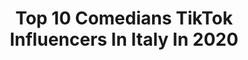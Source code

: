 ---
title: Top 10 Comedians TikTok Influencers In Italy In 2020
description: >-
  Find top comedians TikTok influencers in Italy in 2020. Most popular hashtags: #comedy #challenge #greenscreen #coronavirus.
platform: TikTok
profiles:
  - username: "nathalyhteran"
    fullname: >-
      Nathaly Terán
    location: "Italy"
    followers: 104577
    engagement: 2567
    commentsToLikes: 0.089771
    id: ckan4zkutckjd0i78lloaxd9s
    verified: false
    hashtags: "#estate2020, #shein, #disney, #tiktochallenge"
  - username: "antonrodriguezvas"
    fullname: >-
      Anton Rodriguez Vasquez
    location: "Italy"
    followers: 2368
    engagement: 873
    commentsToLikes: 0.104868
    id: ck9fyk2fhb4wa0j78p3zwig0v
    verified: false
    hashtags: "#cocacola, #reaccionar, #crazy, #barcelona"
  - username: "jhonnyhuamani84"
    fullname: >-
      Jhonny Huamani
    location: "Italy"
    followers: 2303
    engagement: 629
    commentsToLikes: 0.060707
    id: ckacifucj387v0i7812d0aqhd
    verified: false
    hashtags: "#challenge, #bachatachallege, #bounce, #futbol"
  - username: "andrew.bitch"
    fullname: >-
      ANDREW BITCH
    location: "Italy"
    followers: 2397
    engagement: 747
    commentsToLikes: 0.048822
    id: ckacaixoigxon0i780bukmxsc
    verified: false
    hashtags: "#heartbeat, #orribile, #nordesud, #missketa"
  - username: "shoaib_jin"
    fullname: >-
      shoaib_jin
    location: "Italy"
    followers: 624880
    engagement: 1160
    commentsToLikes: 0.005351
    id: ck97ymgdc06dp0j788xj4zcxb
    verified: false
    hashtags: "#difrent, #dance, #editing101, #likeforlike"
  - username: "paolopeejay"
    fullname: >-
      paolopeejay
    location: "Italy"
    followers: 9077
    engagement: 772
    commentsToLikes: 0.022502
    id: cka0l2u9mpamn0i78aspe631k
    verified: false
    hashtags: "#grigliata, #tvshow, #dogcat, #omgchallenge"
  - username: "jenniferquijada1"
    fullname: >-
      Jennifer Quijada
    location: "Italy"
    followers: 24536
    engagement: 477
    commentsToLikes: 0.026004
    id: ckan2zt0m2u2i0i78cpvd3vpf
    verified: false
    hashtags: "#quemepreguntan, #makeup, #clonesquad, #tiktoklatinos"
  - username: "enmanuelfiguera"
    fullname: >-
      Enmanuel Rafael Figuera Ruzza
    location: "Italy"
    followers: 4063
    engagement: 369
    commentsToLikes: 0.034115
    id: ck85cqguw30vq0j78mlfdqkcu
    verified: false
    hashtags: "#merdaaa, #restoacasa, #shrek, #pranks"
  - username: "garcia.alessia"
    fullname: >-
      ALESSIA
    location: "Italy"
    followers: 6030
    engagement: 796
    commentsToLikes: 0.017956
    id: cka5x8yqrczyf0i78owepqzt5
    verified: false
    hashtags: "#love, #change, #consigli, #cute"
  - username: "jejeferrero00"
    fullname: >-
      jejeferrero00
    location: "Italy"
    followers: 9127
    engagement: 868
    commentsToLikes: 0.011417
    id: ckai7hzod09hj0i78dx5baw90
    verified: false
    hashtags: "#coronavirus, #cheschifio, #scuola, #nosleep"
---